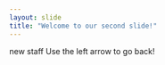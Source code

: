 ```yaml
---
layout: slide
title: "Welcome to our second slide!"
---
```

new staff
Use the left arrow to go back!
